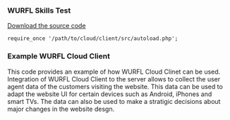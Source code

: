 ### WURFL Skills Test 

[Download the source code](https://github.com/klmnk/wurfl-cloud-client-php/zipball/master)

    require_once '/path/to/cloud/client/src/autoload.php'; 

### Example WURFL Cloud Client
This code provides an example of how WURFL Cloud Clinet can be used.
Integration of WURFL Cloud Client to the server allows to collect the user agent data of the customers visiting the website.
This data can be used to adapt the website UI for certain devices such as Android, iPhones and smart TVs.
The data can also be used to make a stratigic decisions about major changes in the website desgn.
